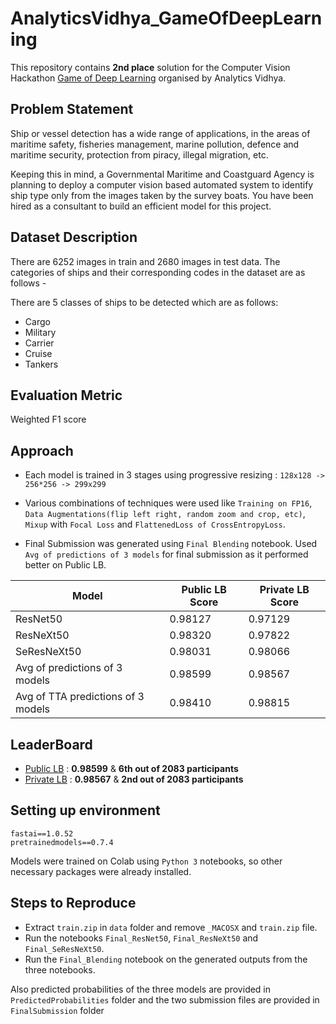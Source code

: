 # AnalyticsVidhya_GameOfDeepLearning

This repository contains **2nd place** solution for the Computer Vision Hackathon [Game of Deep Learning](https://datahack.analyticsvidhya.com/contest/game-of-deep-learning/) organised by Analytics Vidhya.

## Problem Statement

Ship or vessel detection has a wide range of applications, in the areas of maritime safety, fisheries management, marine pollution, defence and maritime security, protection from piracy, illegal migration, etc.

Keeping this in mind, a Governmental Maritime and Coastguard Agency is planning to deploy a computer vision based automated system to identify ship type only from the images taken by the survey boats. You have been hired as a consultant to build an efficient model for this project.

## Dataset Description 

There are 6252 images in train and 2680 images in test data. The categories of ships and their corresponding codes in the dataset are as follows -

There are 5 classes of ships to be detected which are as follows: 

  * Cargo 
  * Military 
  * Carrier 
  * Cruise 
  * Tankers
## Evaluation Metric 

  Weighted F1 score

## Approach

- Each model is trained in 3 stages using progressive resizing : `128x128 -> 256*256 -> 299x299`

- Various combinations of techniques were used like `Training on FP16`, `Data Augmentations(flip left right, random zoom and crop, etc)`, `Mixup` with `Focal Loss` and `FlattenedLoss of CrossEntropyLoss`.

- Final Submission was generated using `Final Blending`  notebook. Used `Avg of predictions of 3 models` for final submission as it performed better on Public LB. 

| Model  | Public LB  Score| Private LB Score |  
|---|---|---|
| ResNet50 |0.98127|0.97129|
| ResNeXt50 |0.98320|0.97822| 
| SeResNeXt50 |0.98031|0.98066| 
|Avg of predictions of 3 models| 0.98599 | 0.98567 |
|Avg of TTA predictions of 3 models| 0.98410 | 0.98815 |

## LeaderBoard 

- [Public LB](https://datahack.analyticsvidhya.com/contest/game-of-deep-learning/lb) : **0.98599** & **6th out of 2083 participants**
- [Private LB](https://datahack.analyticsvidhya.com/contest/game-of-deep-learning/pvt_lb) : **0.98567** & **2nd out of 2083 participants**

## Setting up environment
```
fastai==1.0.52
pretrainedmodels==0.7.4
```
Models were trained on Colab using `Python 3` notebooks, so other necessary packages were already installed.

## Steps to Reproduce 

   * Extract `train.zip` in `data` folder and remove `_MACOSX` and `train.zip` file.
   * Run the notebooks `Final_ResNet50`, `Final_ResNeXt50` and `Final_SeResNeXt50`.
   * Run the `Final_Blending` notebook on the generated outputs from the three notebooks.
   
Also predicted probabilities of the three models are provided in `PredictedProbabilities` folder and the two submission files are provided in `FinalSubmission` folder
